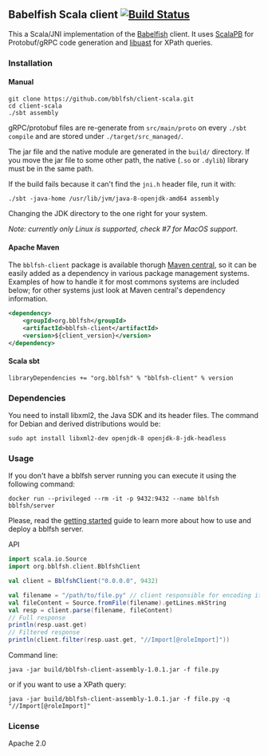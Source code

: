 ## Babelfish Scala client [![Build Status](https://travis-ci.org/bblfsh/client-scala.svg?branch=master)](https://travis-ci.org/bblfsh/client-scala)

This a Scala/JNI implementation of the [Babelfish](https://doc.bblf.sh/) client.
It uses [ScalaPB](https://scalapb.github.io/grpc.html) for Protobuf/gRPC code
generation and [libuast](https://github.com/bblfsh/libuast) for XPath queries. 

### Installation

#### Manual
```
git clone https://github.com/bblfsh/client-scala.git
cd client-scala
./sbt assembly
```

gRPC/protobuf files are re-generate from `src/main/proto` on every `./sbt compile`
and are stored under `./target/src_managed/`. 

The jar file and the native module are generated in the `build/` directory. If 
you move the jar file to some other path, the native (`.so` or `.dylib`) 
library must be in the same path.

If the build fails because it can't find the `jni.h` header file, run it with:

```
./sbt -java-home /usr/lib/jvm/java-8-openjdk-amd64 assembly
```

Changing the JDK directory to the one right for your system.

*Note: currently only Linux is supported, check #7 for MacOS support*.

#### Apache Maven

The `bblfsh-client` package is available thorugh [Maven
central](http://search.maven.org/#search%7Cga%7C1%7Cbblfsh), so it can be easily
added as a dependency in various package management systems.  Examples of how to
handle it for most commons systems are included below; for other systems just look
at Maven central's dependency information.

```xml
<dependency>
    <groupId>org.bblfsh</groupId>
    <artifactId>bblfsh-client</artifactId>
    <version>${client_version}</version>
</dependency>
```

#### Scala sbt

```
libraryDependencies += "org.bblfsh" % "bblfsh-client" % version
```

### Dependencies

You need to install libxml2, the Java SDK and its header files. The command for 
Debian and derived distributions would be:

```
sudo apt install libxml2-dev openjdk-8 openjdk-8-jdk-headless
```

### Usage

If you don't have a bblfsh server running you can execute it using the following
command:

```
docker run --privileged --rm -it -p 9432:9432 --name bblfsh bblfsh/server
```   

Please, read the [getting started](https://doc.bblf.sh/user/getting-started.html) 
guide to learn more about how to use and deploy a bblfsh server.

API
```scala
import scala.io.Source
import org.bblfsh.client.BblfshClient

val client = BblfshClient("0.0.0.0", 9432)

val filename = "/path/to/file.py" // client responsible for encoding it to utf-8
val fileContent = Source.fromFile(filename).getLines.mkString
val resp = client.parse(filename, fileContent)
// Full response
println(resp.uast.get)
// Filtered response
println(client.filter(resp.uast.get, "//Import[@roleImport]"))
```

Command line:

```
java -jar build/bblfsh-client-assembly-1.0.1.jar -f file.py
```

or if you want to use a XPath query:

```
java -jar build/bblfsh-client-assembly-1.0.1.jar -f file.py -q "//Import[@roleImport]" 
```
### License

Apache 2.0
